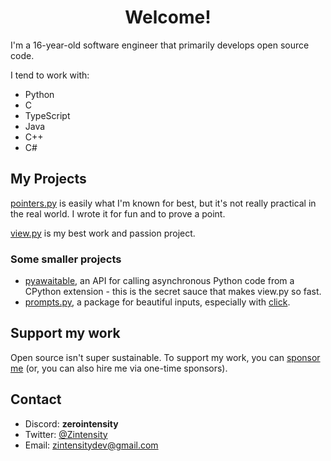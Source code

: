 <h1 align="center">Welcome!</h1>
I'm a 16-year-old software engineer that primarily develops open source code.

I tend to work with:

- Python
- C
- TypeScript
- Java
- C++
- C#

## My Projects

[pointers.py](https://github.com/ZeroIntensity/pointers.py) is easily what I'm known for best, but it's not really practical in the real world. I wrote it for fun and to prove a point.

[view.py](https://github.com/ZeroIntensity/view.py) is my best work and passion project.

### Some smaller projects

- [pyawaitable](https://github.com/ZeroIntensity/pyawaitable), an API for calling asynchronous Python code from a CPython extension - this is the secret sauce that makes view.py so fast.
- [prompts.py](https://github.com/ZeroIntensity/prompts.py), a package for beautiful inputs, especially with [click](https://click.palletsprojects.com).

## Support my work

Open source isn't super sustainable. To support my work, you can [sponsor me](https://github.com/sponsors/ZeroIntensity) (or, you can also hire me via one-time sponsors).

## Contact

- Discord: **zerointensity**
- Twitter: [@Zintensity](https://twitter.com/ZIntensity)
- Email: zintensitydev@gmail.com
